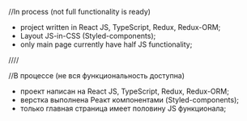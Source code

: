 //In process (not full functionality is ready)

- project written in React JS, TypeScript, Redux, Redux-ORM;
- Layout JS-in-CSS (Styled-components);
- only main page currently have half JS functionality;

////

//В процессе (не вся функциональность доступна)

- проект написан на React JS, TypeScript, Redux, Redux-ORM;
- верстка выполнена Реакт компонентами (Styled-components);
- только главная страница имеет половину JS функционала;
